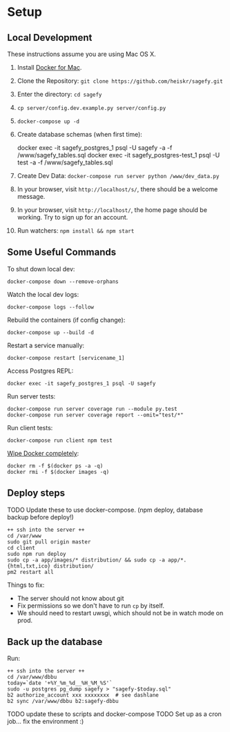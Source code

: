 Setup
=====

Local Development
-----------------

These instructions assume you are using Mac OS X.

1. Install [Docker for Mac](https://www.docker.com/docker-mac).
2. Clone the Repository: `git clone https://github.com/heiskr/sagefy.git`
3. Enter the directory: `cd sagefy`
3. `cp server/config.dev.example.py server/config.py`
4. `docker-compose up -d`
5. Create database schemas (when first time):

    docker exec -it sagefy_postgres_1 psql -U sagefy -a -f /www/sagefy_tables.sql
    docker exec -it sagefy_postgres-test_1 psql -U test -a -f /www/sagefy_tables.sql

6. Create Dev Data: `docker-compose run server python /www/dev_data.py`
7. In your browser, visit `http://localhost/s/`, there should be a welcome message.
8. In your browser, visit `http://localhost/`, the home page should be working. Try to sign up for an account.
9. Run watchers: `npm install && npm start`

Some Useful Commands
--------------------

To shut down local dev:

    docker-compose down --remove-orphans

Watch the local dev logs:

    docker-compose logs --follow

Rebuild the containers (if config change):

    docker-compose up --build -d

Restart a service manually:

    docker-compose restart [servicename_1]

Access Postgres REPL:

    docker exec -it sagefy_postgres_1 psql -U sagefy

Run server tests:

    docker-compose run server coverage run --module py.test
    docker-compose run server coverage report --omit="test/*"

Run client tests:

    docker-compose run client npm test

[Wipe Docker completely](http://bit.ly/2xrbmWb):

    docker rm -f $(docker ps -a -q)
    docker rmi -f $(docker images -q)

Deploy steps
------------

TODO Update these to use docker-compose. (npm deploy, database backup before deploy!)

    ++ ssh into the server ++
    cd /var/www
    sudo git pull origin master
    cd client
    sudo npm run deploy
    sudo cp -a app/images/* distribution/ && sudo cp -a app/*.{html,txt,ico} distribution/
    pm2 restart all

Things to fix:

- The server should not know about git
- Fix permissions so we don't have to run `cp` by itself.
- We should need to restart uwsgi, which should not be in watch mode on prod.

Back up the database
--------------------

Run:

    ++ ssh into the server ++
    cd /var/www/dbbu
    today=`date '+%Y_%m_%d__%H_%M_%S'`
    sudo -u postgres pg_dump sagefy > "sagefy-$today.sql"
    b2 authorize_account xxx xxxxxxxx  # see dashlane
    b2 sync /var/www/dbbu b2:sagefy-dbbu

TODO update these to scripts and docker-compose
TODO Set up as a cron job... fix the environment :)
